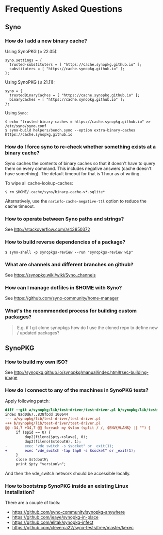 # Frequently Asked Questions

## Syno

### How do I add a new binary cache?

Using SynoPKG (≥ 22.05):

```syno
syno.settings = {
  trusted-substituters = [ "https://cache.synopkg.github.io" ];
  substituters = [ "https://cache.synopkg.github.io" ];
};
```

Using SynoPKG (≤ 21.11):

```syno
syno = {
  trustedBinaryCaches = [ "https://cache.synopkg.github.io" ];
  binaryCaches = [ "https://cache.synopkg.github.io" ];
};
```

Using `Syno`:

```shell-session
$ echo "trusted-binary-caches = https://cache.synopkg.github.io" >> /etc/syno/syno.conf
$ syno-build helpers/bench.syno --option extra-binary-caches https://cache.synopkg.github.io
```

### How do I force syno to re-check whether something exists at a binary cache?

Syno caches the contents of binary caches so that it doesn't have to query them
on every command. This includes negative answers (cache doesn't have something).
The default timeout for that is 1 hour as of writing.

To wipe all cache-lookup-caches:

```shell-session
$ rm $HOME/.cache/syno/binary-cache-v*.sqlite*
```

Alternatively, use the `narinfo-cache-negative-ttl` option to reduce the
cache timeout.

### How to operate between Syno paths and strings?

See <http://stackoverflow.com/a/43850372>

### How to build reverse dependencies of a package?

```shell-session
$ syno-shell -p synopkgs-review --run "synopkgs-review wip"
```

### What are channels and different branches on github?

See <https://synopkg.wiki/wiki/Syno_channels>

### How can I manage dotfiles in \$HOME with Syno?

See <https://github.com/syno-community/home-manager>

### What's the recommended process for building custom packages?

> E.g. if I git clone synopkgs how do I use the cloned repo to define new / updated packages?

## SynoPKG

### How to build my own ISO?

See <http://synopkg.github.io/synopkg/manual/index.html#sec-building-image>

### How do I connect to any of the machines in SynoPKG tests?

Apply following patch:

```diff
diff --git a/synopkg/lib/test-driver/test-driver.pl b/synopkg/lib/test-driver/test-driver.pl
index 8ad0d67..838fbdd 100644
--- a/synopkg/lib/test-driver/test-driver.pl
+++ b/synopkg/lib/test-driver/test-driver.pl
@@ -34,7 +34,7 @@ foreach my $vlan (split / /, $ENV{VLANS} || "") {
     if ($pid == 0) {
         dup2(fileno($pty->slave), 0);
         dup2(fileno($stdoutW), 1);
-        exec "vde_switch -s $socket" or _exit(1);
+        exec "vde_switch -tap tap0 -s $socket" or _exit(1);
     }
     close $stdoutW;
     print $pty "version\n";
```

And then the vde_switch network should be accessible locally.

### How to bootstrap SynoPKG inside an existing Linux installation?

There are a couple of tools:

- <https://github.com/syno-community/synopkg-anywhere>
- <https://github.com/jeaye/synopkg-in-place>
- <https://github.com/elitak/synopkg-infect>
- <https://github.com/cleverca22/syno-tests/tree/master/kexec>
